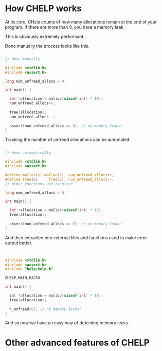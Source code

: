 
# How CHELP works

At its core, CHelp counts of how many allocations remain at the end of your program.
If there are more than 0, you have a memory leak.

This is obviously extremely performant.

Done manually the process looks like this.


```C

// done manually

#include <stdlib.h>
#include <assert.h>

long num_unfreed_allocs = 0;

int main() {

  int *allocation = malloc(sizeof(int) * 10);
  num_unfreed_allocs++;
  
  free(allocation);
  num_unfreed_allocs--; 
  
  assert(num_unfreed_allocs == 0); // no memory leaks!
}

```


Tracking the number of unfreed allocations can be automated.


```C

// done automatically

#include <stdlib.h>
#include <assert.h>

#define malloc(s) malloc(s); num_unfreed_allocs++;
#define free(p)     free(p); num_unfreed_allocs--;
// other functions are required ...

long num_unfreed_allocs = 0;

int main() {

  int *allocation = malloc(sizeof(int) * 10);
  free(allocation);
  
  assert(num_unfreed_allocs == 0); // no memory leaks!
}


```

And then extracted into external files and functions used to make error output better.

```C


#include <stdlib.h>
#include <assert.h>
#include "help/help.h"

CHELP_MAIN_MACRO

int main() {

  int *allocation = malloc(sizeof(int) * 10);
  free(allocation);
  
  n_unfreed(0); // no memory leaks!
}


```

And so now we have an easy way of detecting memory leaks.


# Other advanced features of CHELP


